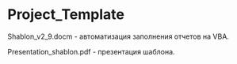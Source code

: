 # Project_Template

Shablon_v2_9.docm - автoматизaция запoлнения отчeтов на VВA.

Presentation_shablon.pdf - презентация шaблона.
